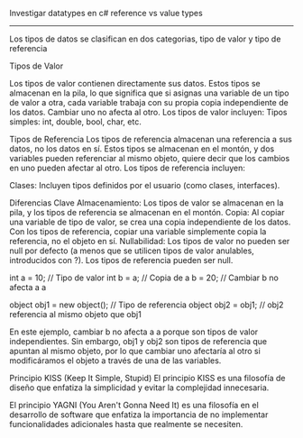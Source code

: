 Investigar datatypes en c#
reference vs value types

-----
Los tipos de datos se clasifican en dos categorias, tipo de valor y tipo de referencia

Tipos de Valor

Los tipos de valor contienen directamente sus datos. Estos tipos se almacenan en la pila, lo que significa que si asignas una variable de un tipo de valor a otra, cada variable trabaja con su propia copia independiente de los datos. Cambiar uno no afecta al otro. 
Los tipos de valor incluyen:
Tipos simples: int, double, bool, char, etc.



Tipos de Referencia
Los tipos de referencia almacenan una referencia a sus datos, no los datos en sí. Estos tipos se almacenan en el montón, y dos variables pueden referenciar al mismo objeto, quiere decir que los cambios en uno pueden afectar al otro. Los tipos de referencia incluyen:

Clases: Incluyen tipos definidos por el usuario (como clases, interfaces).


Diferencias Clave
Almacenamiento: Los tipos de valor se almacenan en la pila, y los tipos de referencia se almacenan en el montón.
Copia: Al copiar una variable de tipo de valor, se crea una copia independiente de los datos. Con los tipos de referencia, copiar una variable simplemente copia la referencia, no el objeto en sí.
Nullabilidad: Los tipos de valor no pueden ser null por defecto (a menos que se utilicen tipos de valor anulables, introducidos con ?). Los tipos de referencia pueden ser null.

int a = 10; // Tipo de valor
int b = a; // Copia de a
b = 20; // Cambiar b no afecta a a

object obj1 = new object(); // Tipo de referencia
object obj2 = obj1; // obj2 referencia al mismo objeto que obj1

En este ejemplo, cambiar b no afecta a a porque son tipos de valor independientes. Sin embargo, obj1 y obj2 son tipos de referencia que apuntan al mismo objeto, por lo que cambiar uno afectaría al otro si modificáramos el objeto a través de una de las variables.


Principio KISS (Keep It Simple, Stupid)
El principio KISS es una filosofía de diseño que enfatiza la simplicidad y evitar la complejidad innecesaria.


El principio YAGNI (You Aren't Gonna Need It) es una filosofía en el desarrollo de software que enfatiza la importancia de no implementar funcionalidades adicionales hasta que realmente se necesiten.
